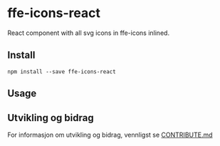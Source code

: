 # ffe-icons-react

React component with all svg icons in ffe-icons inlined.

## Install

```
npm install --save ffe-icons-react
```

## Usage



## Utvikling og bidrag

For informasjon om utvikling og bidrag, vennligst se
[CONTRIBUTE.md](***REMOVED***)
